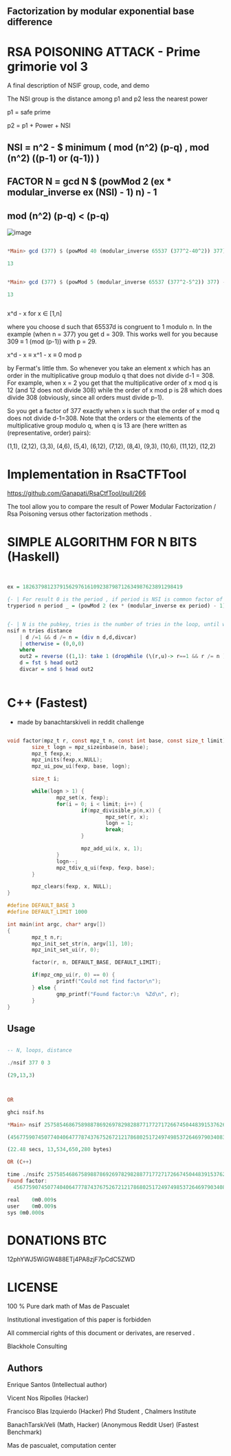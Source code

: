 ## Factorization by modular exponential base difference

# RSA POISONING ATTACK - Prime grimorie vol 3

A final description of NSIF group, code, and demo

The NSI group is the distance among p1 and p2 less the nearest power

p1 = safe prime

p2 = p1 + Power + NSI 

## NSI = n^2 - $ minimum ( mod (n^2) (p-q) , mod (n^2) ((p-1) or (q-1)) )

## FACTOR N = gcd N $ (powMod 2 (ex * modular_inverse ex (NSI) - 1) n) - 1

## mod (n^2) (p-q) < (p-q) 


![image](https://user-images.githubusercontent.com/60758685/124370792-9faf1000-dc40-11eb-97a2-840a9c7d0f4c.png)


```Haskell

*Main> gcd (377) $ (powMod 40 (modular_inverse 65537 (377^2-40^2)) 377) - 40

13


*Main> gcd (377) $ (powMod 5 (modular_inverse 65537 (377^2-5^2)) 377) - 5

13



```

x^d - x for x ∈ [1,n]

where you choose d such that 65537d is congruent to 1 modulo n. In the example (when n = 377) you get d = 309. This works well for you because 309 ≡ 1 (mod (p-1)) with p = 29. 

x^d - x ≡ x^1 - x ≡ 0 mod p

by Fermat's little thm. So whenever you take an element x which has an order in the multiplicative group modulo q that does not divide d-1 = 308. For example, when x = 2 you get that the multiplicative order of x mod q is 12 (and 12 does not divide 308) while the order of x mod p is 28 which does divide 308 (obviously, since all orders must divide p-1).

So you get a factor of 377 exactly when x is such that the order of x mod q does not divide d-1=308. Note that the orders or the elements of the multiplicative group modulo q, when q is 13 are (here written as (representative, order) pairs):

(1,1), (2,12), (3,3), (4,6), (5,4), (6,12), (7,12), (8,4), (9,3), (10,6), (11,12), (12,2) 


# Implementation in RsaCTFTool

https://github.com/Ganapati/RsaCtfTool/pull/266

The tool allow you to compare the result of Power Modular Factorization / Rsa Poisoning versus other factorization methods .


# SIMPLE ALGORITHM FOR N BITS (Haskell)


```Haskell


ex = 1826379812379156297616109238798712634987623891298419

{- | For result 0 is the period , if period is NSI is common factor of N.  -}
tryperiod n period _ = (powMod 2 (ex * (modular_inverse ex period) - 1) n) - 1


{- | N is the pubkey, tries is the number of tries in the loop, until when try to sum 1, distance is the starting distance  -}
nsif n tries distance
	| d /=1 && d /= n = (div n d,d,divcar)
	| otherwise = (0,0,0)
	where
	out2 = reverse ((1,1): take 1 (dropWhile (\(r,u)-> r==1 && r /= n ) $ map (\x-> (gcd (n) ((tryperiod ((n)) ((n)^2-x^2) x)  ),x)) $ [distance..distance+tries]))
	d = fst $ head out2
	divcar = snd $ head out2



```
# C++ (Fastest)
* made by banachtarskiveli in reddit challenge

```c

void factor(mpz_t r, const mpz_t n, const int base, const size_t limit) {
        size_t logn = mpz_sizeinbase(n, base);
        mpz_t fexp,x;
        mpz_inits(fexp,x,NULL);
        mpz_ui_pow_ui(fexp, base, logn);

        size_t i;

        while(logn > 1) {
                mpz_set(x, fexp);
                for(i = 0; i < limit; i++) {
                        if(mpz_divisible_p(n,x)) {
                                mpz_set(r, x);
                                logn = 1;
                                break;
                        }

                        mpz_add_ui(x, x, 1);
                }
                logn--;
                mpz_tdiv_q_ui(fexp, fexp, base);
        }

        mpz_clears(fexp, x, NULL);
}

#define DEFAULT_BASE 3
#define DEFAULT_LIMIT 1000

int main(int argc, char* argv[])
{
        mpz_t n,r;
        mpz_init_set_str(n, argv[1], 10);
        mpz_init_set_ui(r, 0);

        factor(r, n, DEFAULT_BASE, DEFAULT_LIMIT);

        if(mpz_cmp_ui(r, 0) == 0) {
                printf("Could not find factor\n");
        } else {
                gmp_printf("Found factor:\n  %Zd\n", r);
        }
}


```


## Usage

```Haskell

-- N, loops, distance

./nsif 377 0 3

(29,13,3)



OR

ghci nsif.hs

*Main> nsif 257585468675898878692697829828877177271726674504483915376269783623698607231869350800480020861461078316108953783989889820659511261545507627 1000000 0

(4567759074507740406477787437675267212178680251724974985372646979034083,56392087339601733413306017749077372989860250021295987473736382457369,12725)

(22.48 secs, 13,534,650,280 bytes)

OR (C++)

time ./nsifc 257585468675898878692697829828877177271726674504483915376269783623698607231869350800480020861461078316108953783989889820659511261545507627
Found factor:
  4567759074507740406477787437675267212178680251724974985372646979034083

real	0m0.009s
user	0m0.009s
sys	0m0.000s

```

# DONATIONS BTC

12phYWJ5WiGW488ETj4PA8zjF7pCdC5ZWD



# LICENSE

100 % Pure dark math of Mas de Pascualet

Institutional investigation of this paper is forbidden

All commercial rights of this document or derivates, are reserved .

Blackhole Consulting 

## Authors

Enrique Santos (Intellectual author)
 
Vicent Nos Ripolles (Hacker)

Francisco Blas Izquierdo (Hacker)
Phd Student , Chalmers Institute

BanachTarskiVeli (Math, Hacker) (Anonymous Reddit User) (Fastest Benchmark)


Mas de pascualet, computation center




